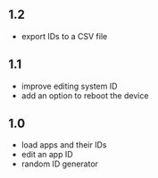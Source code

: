 ## 1.2
- export IDs to a CSV file

## 1.1
- improve editing system ID
- add an option to reboot the device

## 1.0 
- load apps and their IDs
- edit an app ID
- random ID generator
